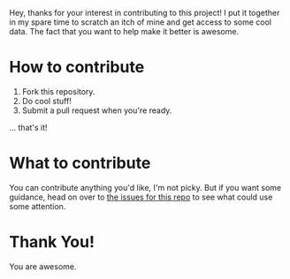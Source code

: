 Hey, thanks for your interest in contributing to this project! I put it together in my spare time to scratch an itch of mine and get access to some cool data. The fact that you want to help make it better is awesome.

# How to contribute
1. Fork this repository.
2. Do cool stuff!
3. Submit a pull request when you're ready.

... that's it!

# What to contribute
You can contribute anything you'd like, I'm not picky. But if you want some guidance, head on over to [the issues for this repo](https://github.com/averysmalldog/tesla-gen3wc-monitor/issues) to see what could use some attention.

# Thank You!
You are awesome.
